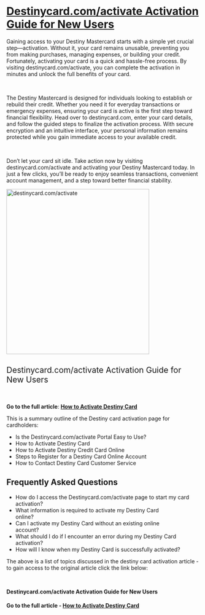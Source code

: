 <h1><a href="https://websnips.net/www-mydestinycard-com-to-activate-register-and-login-online/"><b>Destinycard.com/activate Activation Guide for New Users</b></a></h1>
<span style="font-weight: 400;">Gaining access to your Destiny Mastercard starts with a simple yet crucial step—activation. Without it, your card remains unusable, preventing you from making purchases, managing expenses, or building your credit. Fortunately, activating your card is a quick and hassle-free process. By visiting destinycard.com/activate, you can complete the activation in minutes and unlock the full benefits of your card.</span>

&nbsp;

<span style="font-weight: 400;">The Destiny Mastercard is designed for individuals looking to establish or rebuild their credit. Whether you need it for everyday transactions or emergency expenses, ensuring your card is active is the first step toward financial flexibility. Head over to destinycard.com, enter your card details, and follow the guided steps to finalize the activation process. With secure encryption and an intuitive interface, your personal information remains protected while you gain immediate access to your available credit.</span>

&nbsp;

<span style="font-weight: 400;">Don’t let your card sit idle. Take action now by visiting destinycard.com/activate and activating your Destiny Mastercard today. In just a few clicks, you’ll be ready to enjoy seamless transactions, convenient account management, and a step toward better financial stability.</span>

<img class="alignnone size-full wp-image-35168" src="https://www.clipsit.net/wp-content/uploads/2025/04/destinycard-activate.png" alt="destinycard.com/activate" width="372" height="430" />
<h2><span style="font-weight: 400;">Destinycard.com/activate Activation Guide for New Users</span></h2>
&nbsp;

<b>Go to the full article</b><span style="font-weight: 400;">: </span><a href="https://websnips.net/www-mydestinycard-com-to-activate-register-and-login-online/"><b>How to Activate Destiny Card</b></a>

<span style="font-weight: 400;">This is a summary outline of the Destiny card activation page for cardholders:</span>
<ul>
 	<li style="font-weight: 400;" aria-level="1"><span style="font-weight: 400;">Is the Destinycard.com/activate Portal Easy to Use?</span></li>
 	<li style="font-weight: 400;" aria-level="1"><span style="font-weight: 400;">How to Activate Destiny Card</span></li>
 	<li style="font-weight: 400;" aria-level="1"><span style="font-weight: 400;">How to Activate Destiny Credit Card Online</span></li>
 	<li style="font-weight: 400;" aria-level="1"><span style="font-weight: 400;">Steps to Register for a Destiny Card Online Account</span></li>
 	<li style="font-weight: 400;" aria-level="1"><span style="font-weight: 400;">How to Contact Destiny Card Customer Service</span></li>
</ul>
<h2><b>Frequently Asked Questions</b></h2>
<ul>
 	<li style="font-weight: 400;" aria-level="1"><span style="font-weight: 400;">How do I access the Destinycard.com/activate page to start my card activation?  </span></li>
 	<li style="font-weight: 400;" aria-level="1"><span style="font-weight: 400;">What information is required to activate my Destiny Card online?                </span></li>
 	<li style="font-weight: 400;" aria-level="1"><span style="font-weight: 400;">Can I activate my Destiny Card without an existing online account?              </span></li>
 	<li style="font-weight: 400;" aria-level="1"><span style="font-weight: 400;">What should I do if I encounter an error during my Destiny Card activation?    </span></li>
 	<li style="font-weight: 400;" aria-level="1"><span style="font-weight: 400;">How will I know when my Destiny Card is successfully activated?  </span></li>
</ul>
<span style="font-weight: 400;">The above is a list of topics discussed in the destiny card activation article - to gain access to the original article click the link below:</span>

&nbsp;

<b>Destinycard.com/activate Activation Guide for New Users</b>
<h4><b>Go to the full article - </b><a href="https://websnips.net/www-mydestinycard-com-to-activate-register-and-login-online/"><b>How to Activate Destiny Card</b></a></h4>
